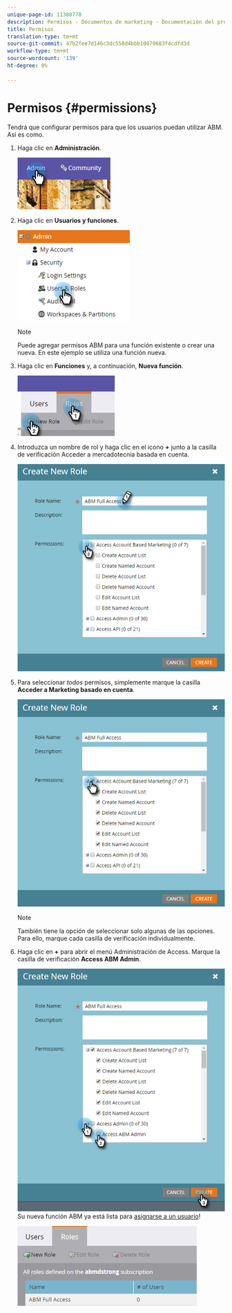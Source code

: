 ```yaml
---
unique-page-id: 11380778
description: Permisos - Documentos de marketing - Documentación del producto
title: Permisos
translation-type: tm+mt
source-git-commit: 47b2fee7d146c3dc558d4bbb10070683f4cdfd3d
workflow-type: tm+mt
source-wordcount: '139'
ht-degree: 0%

---
```



# Permisos {#permissions}

Tendrá que configurar permisos para que los usuarios puedan utilizar ABM. Así es como.

1. Haga clic en **Administración**.

   ![](assets/one-2.png)

1. Haga clic en **Usuarios y funciones**.

   ![](assets/two-2.png)

   >[!NOTE]
   >
   >Puede agregar permisos ABM para una función existente o crear una nueva. En este ejemplo se utiliza una función nueva.

1. Haga clic en **Funciones** y, a continuación, **Nueva función**.

   ![](assets/three-2.png)

1. Introduzca un nombre de rol y haga clic en el icono **+** junto a la casilla de verificación Acceder a mercadotecnia basada en cuenta.

   ![](assets/four-1.png)

1. Para seleccionar *todos* permisos, simplemente marque la casilla **Acceder a Marketing basado en cuenta**.

   ![](assets/five-1.png)

   >[!NOTE]
   >
   >También tiene la opción de seleccionar solo algunas de las opciones. Para ello, marque cada casilla de verificación individualmente.

1. Haga clic en **+** para abrir el menú Administración de Access. Marque la casilla de verificación **Access ABM Admin**.

   ![](assets/six-1.png)\
   Su nueva función ABM ya está lista para [asignarse a un usuario](http://docs.marketo.com/display/public/DOCS/Managing+User+Roles+and+Permissions#ManagingUserRolesandPermissions-AssignRolestoaUser)!

   ![](assets/seven.png)

